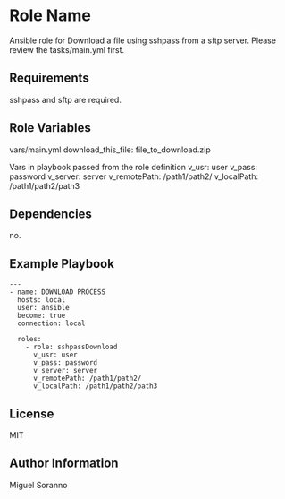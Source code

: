 Role Name
=========

Ansible role for Download a file using sshpass from a sftp server. Please review the tasks/main.yml first.

Requirements
------------

sshpass and sftp are required.

Role Variables
--------------

vars/main.yml
download_this_file: file_to_download.zip

Vars in playbook passed from the role definition
v_usr: user
v_pass: password 
v_server: server
v_remotePath: /path1/path2/
v_localPath: /path1/path2/path3

Dependencies
------------

no.

Example Playbook
----------------

	--- 
	- name: DOWNLOAD PROCESS
	  hosts: local
	  user: ansible
	  become: true
	  connection: local

	  roles:
	    - role: sshpassDownload
	      v_usr: user
	      v_pass: password 
	      v_server: server
	      v_remotePath: /path1/path2/
	      v_localPath: /path1/path2/path3

License
-------

MIT

Author Information
------------------

Miguel Soranno
